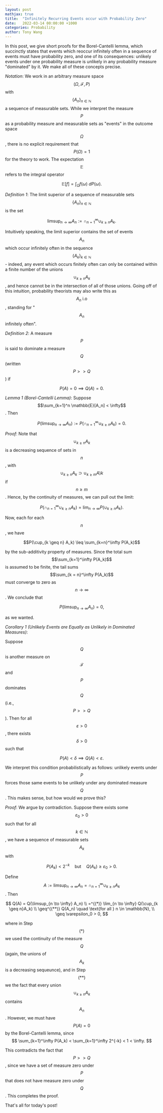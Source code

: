 ```yaml
---
layout: post
mathjax: true
title:  "Infinitely Recurring Events occur with Probability Zero"
date:   2022-03-14 00:00:00 +1000
categories: Probability
author: Tony Wang 
---
```


In this post, we give short proofs for the Borel-Cantelli lemma, which succinctly states that events which reoccur infinitely often in a sequence of events must have probability zero, and one of its consequences: unlikely events under one probability measure is unlikely in any probability measure "dominated" by it. We make all of these concepts precise.

_Notation_: We work in an arbitrary measure space $$(\Omega, \mathcal{F}, P)$$ with $$\{A_n\}_{n \in \mathbb{N}}$$ a sequence of measurable sets. While we interpret the measure $$P$$ as a probability measure and measurable sets as "events" in the outcome space $$\Omega$$, there is no explicit requirement that $$P(\Omega) = 1$$ for the theory to work. The expectation $$\mathbb{E}$$ refers to the integral operator 

$$
\mathbb{E}[f] = \int_\Omega f(\omega) \: dP(\omega).
$$

_Definition 1_: 
The limit superior of a sequence of measurable sets $$\{A_n\}_{n \in \mathbb{N}}$$ is the set

$$\limsup_{n \to \infty} A_n := \cap_{n=1}^\infty \cup_{k \geq n} A_k.$$

Intuitively speaking, the limit superior contains the set of events $$A_n$$ which occur infinitely often in the sequence $$\{A_k\}_{k \in \mathbb{N}}$$ - indeed, any event which occurs finitely often can only be contained within a finite number of the unions $$\cup_{k \geq n} A_k$$, and hence cannot be in the intersection of all of those unions. Going off of this intuition, probability theorists may also write this as $$ A_n \text{ i.o}$$, standing for "$$A_n$$ infinitely often".

_Definition 2_:
A measure $$P$$ is said to dominate a measure $$Q$$ (written $$P >> Q$$) if 

$$P(A) = 0 \implies Q(A) = 0.
$$

_Lemma 1 (Borel-Cantelli Lemma)_: 
Suppose $$\sum_{k=1}^n \mathbb{E}[A_n] < \infty$$. Then 

$$
P(\limsup_{n \to \infty} A_n) := P(\cap_{n=1}^\infty \cup_{k \geq n}A_k) = 0.
$$


_Proof_: Note that $$\cup_{k \geq n}A_k$$ is a decreasing sequence of sets in $$n$$, with $$\cup_{k \geq n} A_k \supset \cup_{k \geq m} A)k$$ if $$n \geq m$$. Hence, by the continuity of measures, we can pull out the limit:

$$
P(\cap_{n=1}^\infty \cup_{k \geq n} A_k) = \lim_{n \to \infty} P(\cup_{k \geq n} A_k).
$$

Now, each for each $$n$$, we have 

$$P(\cup_{k \geq n} A_k) \leq \sum_{k=n}^\infty P(A_k)$$

by the sub-additivity property of measures. Since the total sum $$\sum_{k=1}^\infty P(A_k)$$ is assumed to be finite, the tail sums $$\sum_{k = n}^\infty P(A_k)$$ must converge to zero as $$n \to \infty$$. We conclude that 

$$
P(\limsup_{n \to \infty} A_n) = 0,
$$

as we wanted. 

_Corollary 1 (Unlikely Events are Equally as Unlikely in Dominated Measures)_:

Suppose $$Q$$ is another measure on $$\mathcal{F}$$ and $$P$$ dominates $$Q$$ (i.e., $$ P >> Q$$). Then for all $$\varepsilon > 0$$, there exists $$\delta > 0$$ such that 

$$ P(A) < \delta \implies Q(A) < \varepsilon.
$$

We interpret this condition probabilistically as follows: unlikely events under $$P$$ forces those same events to be unlikely under any dominated measure $$Q$$. This makes sense, but how would we prove this?

_Proof_: We argue by contradiction. Suppose there exists some $$\varepsilon_0 > 0$$ such that for all $$k \in \mathbb{N}$$, we have a sequence of measurable sets $$A_k$$ with 

$$
P(A_k) < 2^{-k} \quad \text{but} \quad Q(A_k) \geq \varepsilon_0 > 0.
$$

Define $$A := \limsup_{n \to \infty} A_n = \cap_{n=1}^\infty \cup_{k \geq n} A_k$$. Then 

$$
Q(A) = Q(\limsup_{n \to \infty} A_n) \\
=^{(*)} \lim_{n \to \infty} Q(\cup_{k \geq n}A_k) \\
\geq^{(**)} Q(A_n) \quad \text{for all } n \in \mathbb{N}, \\
\geq \varepsilon_0 > 0,
$$

where in Step $$(*)$$ we used the continuity of the measure $$Q$$ (again, the unions of $$A_k$$ is a decreasing sequeunce), and in Step $$(**)$$ we the fact that every union $$\cup_{k \geq n} A_k$$ contains $$A_n$$. However, we must have $$P(A) = 0$$ by the Borel-Cantelli lemma, since 
$$
\sum_{k=1}^\infty P(A_k) < \sum_{k=1}^\infty 2^{-k} < 1 < \infty.
$$

This contradicts the fact that $$P >> Q$$, since we have a set of measure zero under $$P$$ that does not have measure zero under $$Q$$. This completes the proof.

That's all for today's post!
